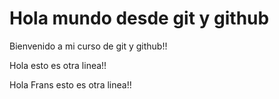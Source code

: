 # Hola mundo desde git y github

Bienvenido a mi curso de git y github!!

Hola esto es otra linea!!

Hola Frans esto es otra linea!!